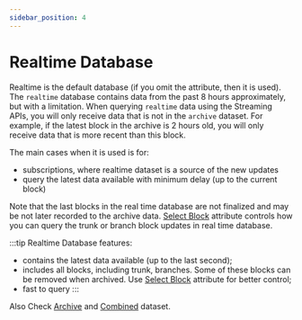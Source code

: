 ```yaml
---
sidebar_position: 4
---
```


# Realtime Database

Realtime is the default database (if you omit the attribute, then it is used).
The `realtime` database contains data from the past 8 hours approximately, but with a limitation. When querying `realtime` data using the Streaming APIs, you will only receive data that is not in the `archive` dataset. For example, if the latest block in the archive is 2 hours old, you will only receive data that is more recent than this block.

The main cases when it is used is for:

- subscriptions, where realtime dataset is a source of the new updates
- query the latest data available with minimum delay (up to the current block)

Note that the last blocks in the real time database are not finalized and may be not
later recorded to the archive data. [Select Block](/docs/graphql/dataset/select-blocks/) attribute controls
how you can query the trunk or branch block updates in real time database.

:::tip
Realtime Database features:

- contains the latest data available (up to the last second);
- includes all blocks, including trunk, branches. Some of these blocks can be removed when archived. Use [Select Block](/docs/graphql/dataset/select-blocks/) attribute for better control;
- fast to query
  :::

Also Check [Archive](/docs/graphql/dataset/archive) and [Combined](/docs/graphql/dataset/combined) dataset.
